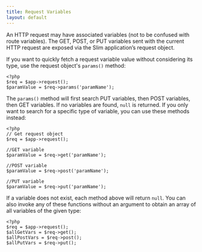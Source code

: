 ```yaml
---
title: Request Variables
layout: default
---
```


An HTTP request may have associated variables (not to be confused with route variables). The GET, POST, or PUT
variables sent with the current HTTP request are exposed via the Slim application’s request object.

If you want to quickly fetch a request variable value without considering its type, use the request object's `params()`
method:

    <?php
    $req = $app->request();
    $paramValue = $req->params('paramName');

The `params()` method will first search PUT variables, then POST variables, then GET variables. If no variables
are found, `null` is returned. If you only want to search for a specific type of variable, you can use these
methods instead:

    <?php
    // Get request object
    $req = $app->request();

    //GET variable
    $paramValue = $req->get('paramName');

    //POST variable
    $paramValue = $req->post('paramName');

    //PUT variable
    $paramValue = $req->put('paramName');

If a variable does not exist, each method above will return `null`. You can also invoke any of these functions without
an argument to obtain an array of all variables of the given type:

    <?php
    $req = $app->request();
    $allGetVars = $req->get();
    $allPostVars = $req->post();
    $allPutVars = $req->put();
